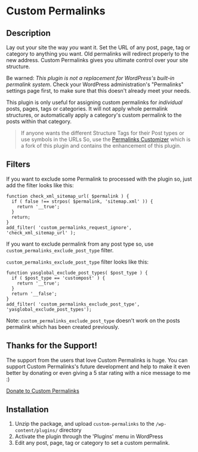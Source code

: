 # Custom Permalinks

## Description

Lay out your site the way *you* want it. Set the URL of any post, page, tag or category to anything you want.
Old permalinks will redirect properly to the new address.  Custom Permalinks gives you ultimate control
over your site structure.

Be warned: *This plugin is not a replacement for WordPress's built-in permalink system*. Check your WordPress
administration's "Permalinks" settings page first, to make sure that this doesn't already meet your needs.

This plugin is only useful for assigning custom permalinks for *individual* posts, pages, tags or categories. 
It will not apply whole permalink structures, or automatically apply a category's custom permalink to the posts 
within that category.

> If anyone wants the different Structure Tags for their Post types or use symbols in the URLs So, use the [Permalinks Customizer](https://wordpress.org/plugins/permalinks-customizer/) which is a fork of this plugin and contains the enhancement of this plugin. 

## Filters

If you want to exclude some Permalink to processed with the plugin so, just add the filter looks like this:
```
function check_xml_sitemap_url( $permalink ) {
  if ( false !== strpos( $permalink, 'sitemap.xml' )) {
    return '__true';
  }
  return;
}
add_filter( 'custom_permalinks_request_ignore', 'check_xml_sitemap_url' );
```

If you want to exclude permalink from any post type so, use `custom_permalinks_exclude_post_type` filter.

`custom_permalinks_exclude_post_type` filter looks like this:
```
function yasglobal_exclude_post_types( $post_type ) {
  if ( $post_type == 'custompost' ) {
    return '__true';
  }
  return '__false';
}
add_filter( 'custom_permalinks_exclude_post_type', 'yasglobal_exclude_post_types');
```
Note: `custom_permalinks_exclude_post_type` doesn't work on the posts permalink which has been created previously.

## Thanks for the Support!

The support from the users that love Custom Permalinks is huge. You can support Custom Permalinks's future development and help to make it even better by donating or even giving a 5 star rating with a nice message to me :)

[Donate to Custom Permalinks](https://www.paypal.me/yasglobal)

## Installation

1. Unzip the package, and upload `custom-permalinks` to the `/wp-content/plugins/` directory
2. Activate the plugin through the 'Plugins' menu in WordPress
3. Edit any post, page, tag or category to set a custom permalink.
